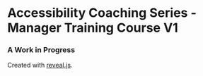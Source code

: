# Accessibility Coaching Series - Manager Training Course V1

### A Work in Progress

Created with [reveal.js](https://revealjs.com/).
